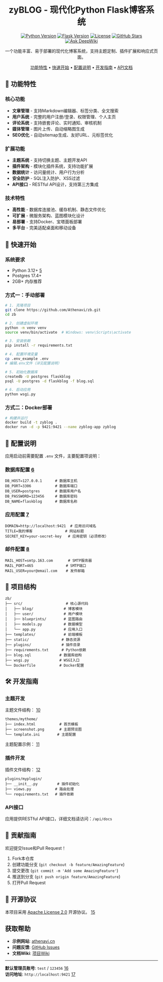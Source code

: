 <div align="center">
<h1>zyBLOG - 现代化Python Flask博客系统</h1>

[![Python Version](https://img.shields.io/badge/python-3.12%2B-blue.svg)](https://www.python.org/)
[![Flask Version](https://img.shields.io/badge/flask-3.1.x-green.svg)](https://flask.palletsprojects.com/)
[![License](https://img.shields.io/badge/license-Apache%202.0-orange.svg)](./LICENSE)
[![GitHub Stars](https://img.shields.io/github/stars/Athenavi/zb.svg?style=social)](https://github.com/Athenavi/zb/stargazers)
[![Ask DeepWiki](https://deepwiki.com/badge.svg)](https://deepwiki.com/Athenavi/zb)

一个功能丰富、易于部署的现代化博客系统，支持主题定制、插件扩展和响应式页面。

[功能特性](#-功能特性) • [快速开始](#-快速开始) • [配置说明](#-配置说明) • [开发指南](#-开发指南) • [API文档](#-api文档)

</div>

## 🌟 功能特性

### 核心功能
- **文章管理** - 支持Markdown编辑器、标签分类、全文搜索
- **用户系统** - 完整的用户注册/登录、权限管理、个人主页
- **评论系统** - 支持嵌套评论、实时通知、审核机制
- **媒体管理** - 图片上传、自动缩略图生成
- **SEO优化** - 自动sitemap生成、友好URL、元标签优化

### 扩展功能
- **主题系统** - 支持切换主题、主题开发API
- **插件架构** - 模块化插件系统，支持功能扩展
- **数据统计** - 访问量统计、用户行为分析
- **安全防护** - SQL注入防护、XSS过滤
- **API接口** - RESTful API设计，支持第三方集成

### 技术特性
- **高性能** - 数据库连接池、缓存机制、静态文件优化
- **可扩展** - 微服务架构、蓝图模块化设计
- **易部署** - 支持Docker、宝塔面板部署
- **多平台** - 完美适配桌面和移动设备

## 🚀 快速开始

### 系统要求

- Python 3.12+ [5](#0-4) 
- Postgres 17.4+
- 2GB+ 内存推荐


### 方式一：手动部署

```bash
# 1. 克隆项目
git clone https://github.com/Athenavi/zb.git
cd zb

# 2. 创建虚拟环境
python -m venv venv
source venv/bin/activate  # Windows: venv\Scripts\activate

# 3. 安装依赖
pip install -r requirements.txt

# 4. 配置环境变量
cp .env_example .env
# 编辑.env文件（详见配置说明）

# 5. 初始化数据库
createdb -U postgres flaskblog
psql -U postgres -d flaskblog -f blog.sql

# 6. 启动应用
python wsgi.py
```

### 方式二：Docker部署

```bash
# 构建并运行
docker build -t zyblog .
docker run -d -p 9421:9421 --name zyblog-app zyblog
```

## 🔧 配置说明

应用启动前需要配置 `.env` 文件，主要配置项说明：

### 数据库配置 [6](#0-5) 
```env
DB_HOST=127.0.0.1      # 数据库主机
DB_PORT=3306           # 数据库端口
DB_USER=postgres       # 数据库用户名
DB_PASSWORD=123456     # 数据库密码
DB_NAME=flaskblog      # 数据库名称
```

### 应用配置 [7](#0-6) 
```env
DOMAIN=http://localhost:9421  # 应用访问域名
TITLE=我的博客               # 网站标题
SECRET_KEY=your-secret-key   # 应用密钥（必须修改）
```

### 邮件配置 [8](#0-7) 
```env
MAIL_HOST=smtp.163.com       # SMTP服务器
MAIL_PORT=465               # SMTP端口
MAIL_USER=your@email.com    # 发件邮箱
```

## 📁 项目结构

```
zb/
├── src/                    # 核心源代码
│   ├── blog/              # 博客模块
│   ├── user/              # 用户模块  
│   ├── blueprints/        # 蓝图路由
│   ├── models.py          # 数据模型
│   └── app.py             # 应用入口
├── templates/             # 前端模板
├── static/               # 静态资源
├── plugins/              # 插件目录
├── requirements.txt      # Python依赖
├── blog.sql             # 数据库结构
├── wsgi.py              # WSGI入口
└── Dockerfile           # Docker配置
```

## 🛠️ 开发指南
### 主题开发

主题文件结构： [10](#0-9) 
```
themes/mytheme/
├── index.html           # 首页模板
├── screenshot.png       # 主题预览图
└── template.ini        # 主题配置
```

主题配置示例： [11](#0-10) 

### 插件开发

插件文件结构： [12](#0-11) 
```
plugins/myplugin/
├── __init__.py         # 插件初始化
├── views.py           # 路由处理
└── requirements.txt   # 插件依赖
```

### API接口

应用提供RESTful API接口，详细文档请访问：`/api/docs`

## 🤝 贡献指南

欢迎提交Issue和Pull Request！

1. Fork本仓库
2. 创建功能分支 (`git checkout -b feature/AmazingFeature`)
3. 提交更改 (`git commit -m 'Add some AmazingFeature'`)
4. 推送到分支 (`git push origin feature/AmazingFeature`)
5. 打开Pull Request

## 📄 开源协议

本项目采用 [Apache License 2.0](./LICENSE) 开源协议。 [15](#0-14) 

##  获取帮助

- **示例网站**: [athenavi.cn](https://athenavi.cn)
- **问题反馈**: [GitHub Issues](https://github.com/Athenavi/zb/issues)  
- **文档Wiki**: [项目Wiki](https://deepwiki.com/Athenavi/zb)

---

**默认管理员账号**: `test` / `123456` [16](#0-15)   
**访问地址**: `http://localhost:9421` [17](#0-16) 

